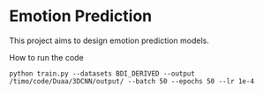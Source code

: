 # Emotion Prediction

This project aims to design emotion prediction models.


How to run the code


```
python train.py --datasets BDI_DERIVED --output /timo/code/Duaa/3DCNN/output/ --batch 50 --epochs 50 --lr 1e-4
```

